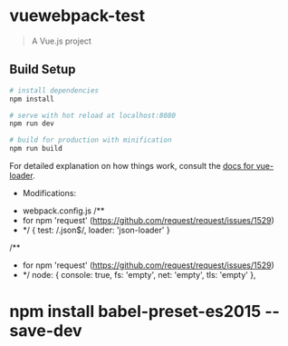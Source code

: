 # vuewebpack-test

> A Vue.js project

## Build Setup

``` bash
# install dependencies
npm install

# serve with hot reload at localhost:8080
npm run dev

# build for production with minification
npm run build
```

For detailed explanation on how things work, consult the [docs for vue-loader](http://vuejs.github.io/vue-loader).

- Modifications:
* webpack.config.js
/**
 * for npm 'request' (https://github.com/request/request/issues/1529)
 * */
{
	test: /\.json$/,
	loader: 'json-loader'
}

/**
 * for npm 'request' (https://github.com/request/request/issues/1529)
 * */
node: {
	console: true,
	fs: 'empty',
	net: 'empty',
	tls: 'empty'
},

# npm install babel-preset-es2015 --save-dev
